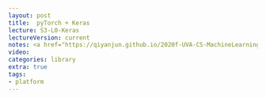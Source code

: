 ```yaml
---
layout: post
title:  pyTorch + Keras
lecture: S3-L0-Keras
lectureVersion: current
notes: <a href="https://qiyanjun.github.io/2020f-UVA-CS-MachineLearningDeep//Lectures/S3-L0-pytorch.pdf"> S3-L0-pytorch </a> 
video: 
categories: library
extra: true
tags:
- platform
---
```

